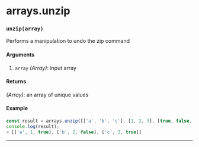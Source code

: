 # arrays.unzip

<!-- div class="doc-container" -->

<!-- div -->


<!-- div -->

<h3 id="unziparray"><code>unzip(array)</code></h3>

Performs a manipulation to undo the zip command

#### Arguments
1. `array` *(Array)*: input array

#### Returns
*(Array)*: an array of unique values

#### Example
```js
const result = arrays.unzip([['a', 'b', 'c'], [1, 2, 3], [true, false, true]]);
console.log(result);
> [['a', 1, true], ['b', 2, false], ['c', 3, true]]
```
---

<!-- /div -->

<!-- /div -->

<!-- /div -->
